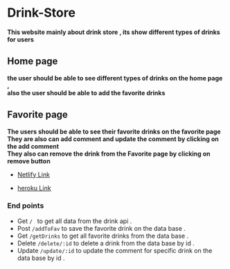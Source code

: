 # Drink-Store

**This website mainly about drink store , its show different types of drinks for users**<br>

## Home page

**the user should be able to see different types of drinks on the home page ,**<br>
 **also the user should be able to add the favorite drinks**


## Favorite page<br>

**The users should be able to see their favorite drinks on the favorite page**<br>
**They are also can add comment and update the comment by clicking on the add comment**<br>
**They also can remove the drink from the Favorite page by clicking on remove button**

- [Netlify Link](https://xenodochial-volhard-a6c181.netlify.app)

- [heroku Link](https://drink-store.herokuapp.com/)


### End points

- Get `/ `  to get all data from the drink api .
- Post `/addToFav` to save the favorite drink on the data base .
- Get `/getDrinks` to get all favorite drinks from the data base .
- Delete `/delete/:id` to delete a drink from the data base by id .
- Update `/update/:id` to update the comment for specific drink on the data base by id .

